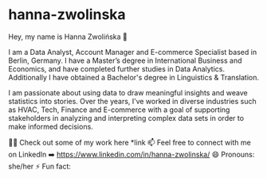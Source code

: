 # hanna-zwolinska

Hey, my name is Hanna Zwolińska 👋

I am a Data Analyst, Account Manager and E-commerce Specialist based in Berlin, Germany. 
I have a Master’s degree in International Business and Economics, and have completed further studies in Data Analytics. 
Additionally I have obtained a Bachelor's degree in Linguistics & Translation.

I am passionate about using data to draw meaningful insights and weave statistics into stories. Over the years, I’ve worked in diverse industries such as HVAC, Tech, Finance and E-commerce with a goal of supporting stakeholders in analyzing and interpreting complex data sets in order to make informed decisions.

👨‍🎨 Check out some of my work here *link
📫 Feel free to connect with me on LinkedIn ➡️ https://www.linkedin.com/in/hanna-zwolinska/
😄 Pronouns: she/her
⚡ Fun fact: 
